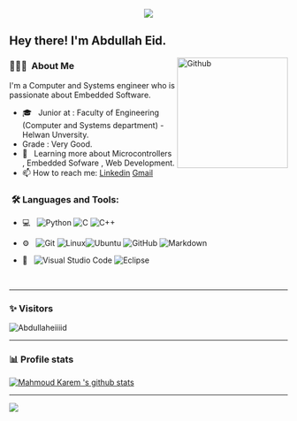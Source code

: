
<p align="center"><img src="https://i.imgur.com/A6bWGFl.gif"/></p>

<h2> Hey there! I'm Abdullah Eid.</h2>

<img width="200" align="right" alt="Github" src="https://user-images.githubusercontent.com/48678280/88862734-4903af80-d201-11ea-968b-9c939d88a37c.gif" />


<h3> 👨🏻‍💻 &nbsp;About Me </h3>

I'm a Computer and Systems engineer who is passionate about Embedded Software.

- 🎓 &nbsp; Junior at : Faculty of Engineering (Computer and Systems department) - Helwan Unversity.
- Grade : Very Good.
- 🌱 &nbsp; Learning more about Microcontrollers , Embedded Sofware , Web Development. 
- 📫 How to reach me: [Linkedin]((https://www.linkedin.com/in/abdullaheiid)) [Gmail](https://www.abdullaheid239@gmail.com)

<h3>  &nbsp;🛠️ Languages and Tools:</h3>


- 💻 &nbsp;
![Python](https://img.shields.io/badge/-Python-333333?style=flat&logo=python)
![C](https://img.shields.io/badge/-C-black?style=flat-square&logo=c)
![C++](https://img.shields.io/badge/-C++-333333?style=flat&logo=C%2B%2B&logoColor=00599C)

- ⚙️ &nbsp;
![Git](https://img.shields.io/badge/-Git-333333?style=flat&logo=git)
![Linux](https://img.shields.io/badge/-Linux-333333?style=flat&logo=Linux&logoColor=FCC624)![Ubuntu](https://img.shields.io/badge/-Ubuntu-black?style=flat-square&logo=ubuntu)
![GitHub](https://img.shields.io/badge/-GitHub-333333?style=flat&logo=github)
  ![Markdown](https://img.shields.io/badge/-Markdown-333333?style=flat&logo=markdown)

- 🔧 &nbsp;
![Visual Studio Code](https://img.shields.io/badge/-Visual%20Studio%20Code-333333?style=flat&logo=visual-studio-code&logoColor=007ACC)
![Eclipse](https://img.shields.io/badge/-Eclipse-333333?style=flat&logo=eclipse-ide&logoColor=2C2255)

  
<br/>

---------------------------------------------------------------------------------------------------------------------------------------------------------------------------------
### ✨ Visitors 

<p align="left"> <img src="https://komarev.com/ghpvc/?username=Abdullaheiiiid" alt="Abdullaheiiiid" /> </p>

---------------------------------------------------------------------------------------------------------------------------------------------------------------------------------

### 📊 Profile stats

[![Mahmoud Karem 's github stats](https://github-readme-stats.vercel.app/api?username=Abdullaheiiiid&show_icons=true&title_color=fff&icon_color=79ff97&text_color=9f9f9f&bg_color=151515)](https://github.com/Abdullaheiiiid/github-readme-stats)

---------------------------------------------------------------------------------------------------------------------------------------------------------------------------------
</p>
<img src="https://imgur.com/rilHVxA.png"/>
</p>
